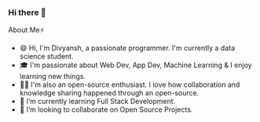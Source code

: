 ### Hi there 👋 

About Me⚡

- 😄 Hi, I'm Divyansh, a passionate programmer. I'm currently a data science student.
- 🎓 I'm passionate about Web Dev, App Dev, Machine Learning & I enjoy learning new things.
- 👨‍💻 I'm also an open-source enthusiast. I love how collaboration and knowledge sharing happened through an open-source.
- 🌱 I’m currently learning Full Stack Development.
- 👯 I’m looking to collaborate on Open Source Projects.



<!--
**divyansh-git22/divyansh-git22** is a ✨ _special_ ✨ repository because its `README.md` (this file) appears on your GitHub profile.

Here are some ideas to get you started:

- 🔭 I’m currently working on ...
- 🌱 I’m currently learning ...
- 👯 I’m looking to collaborate on ...
- 🤔 I’m looking for help with ...
- 💬 Ask me about ...
- 📫 How to reach me: ...
- 😄 Pronouns: ...
- ⚡ Fun fact: ...
-->
